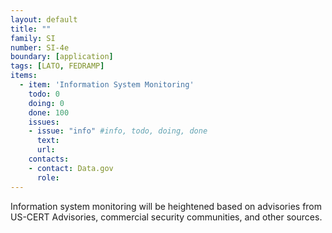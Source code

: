 ```yaml
---
layout: default
title: ""
family: SI
number: SI-4e
boundary: [application]
tags: [LATO, FEDRAMP]
items:
  - item: 'Information System Monitoring'
    todo: 0
    doing: 0
    done: 100   
    issues:
    - issue: "info" #info, todo, doing, done
      text:
      url:
    contacts:
    - contact: Data.gov
      role:
---
```

Information system monitoring will be heightened based on advisories from US-CERT Advisories, commercial security communities, and other sources.
